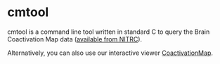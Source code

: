 cmtool
======

<p>cmtool is a command line tool written in standard C to query the
Brain Coactivation Map data
(<a href="http://www.nitrc.org/projects/cmap/">available from NITRC</a>).</p>
<p>Alternatively, you can also use our interactive viewer <a href="https://github.com/r03ert0/CoactivationMap.app/">CoactivationMap</a>.</p>
